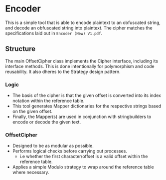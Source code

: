 # Encoder
This is a simple tool that is able to encode plaintext to an obfuscated string, and decode an obfuscated string into plaintext. The cipher matches the specifications laid out in `Encoder (New) V1.pdf`. 

## Structure
The main OffsetCipher class implements the Cipher interface, including its interface methods. 
This is done intentionally for polymorphism and code reusability. It also dheres to the Strategy design pattern.

### Logic
- The basis of the cipher is that the given offset is converted into its index notation within the reference table.
- This tool generates Mapper dictionaries for the respective strings based on the given offset.
- Finally, the Mapper(s) are used in conjunction with stringbuilders to encode or decode the given text.

### OffsetCipher
- Designed to be as modular as possible.
- Performs logical checks before carrying out processes.
  - i.e whether the first character/offset is a valid offset within the reference table.
- Applies a simple Modulo strategy to wrap around the reference table where necessary.

